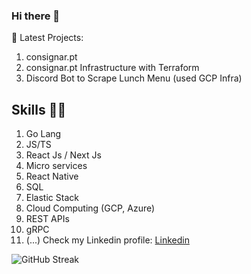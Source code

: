 ### Hi there 👋

👷 Latest Projects: 

1. consignar.pt
2. consignar.pt Infrastructure with Terraform
3. Discord Bot to Scrape Lunch Menu (used GCP Infra)

## Skills 👨‍💻

1. Go Lang
2. JS/TS
3. React Js / Next Js
4. Micro services
5. React Native
6. SQL
7. Elastic Stack
8. Cloud Computing (GCP, Azure)
9. REST APIs
10. gRPC
11. (...) Check my Linkedin profile: [Linkedin](www.linkedin.com/in/martimmourao)

<div>
  <img src="https://streak-stats.demolab.com?user=mdmourao&theme=dark" alt="GitHub Streak" />
</div>

<div>
  <img vertical-align="baseline" src="https://github-readme-stats-nu-eight-50.vercel.app/api/top-langs/?username=mdmourao&hide_progress=true&langs_count=6&theme=dark"  alt=""/>
  <img vertical-align="baseline" src="https://github-readme-stats-nu-eight-50.vercel.app/api?username=mdmourao&show_icons=true&theme=dark&hide_title=true&rank_icon=github&hide_rank=true&hide=contribs"  alt=""/>

</div>
